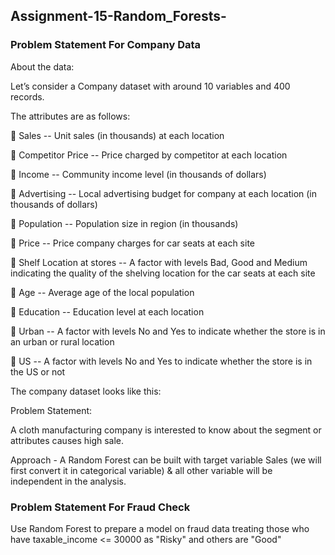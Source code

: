 ## Assignment-15-Random_Forests-

###  Problem Statement For Company Data

About the data: 

Let’s consider a Company dataset with around 10 variables and 400 records. 

The attributes are as follows: 

 Sales -- Unit sales (in thousands) at each location

 Competitor Price -- Price charged by competitor at each location

 Income -- Community income level (in thousands of dollars)

 Advertising -- Local advertising budget for company at each location (in thousands of dollars)

 Population -- Population size in region (in thousands)

 Price -- Price company charges for car seats at each site

 Shelf Location at stores -- A factor with levels Bad, Good and Medium indicating the quality of the shelving location for the car seats at each site

 Age -- Average age of the local population

 Education -- Education level at each location

 Urban -- A factor with levels No and Yes to indicate whether the store is in an urban or rural location

 US -- A factor with levels No and Yes to indicate whether the store is in the US or not

The company dataset looks like this: 
 
Problem Statement:

A cloth manufacturing company is interested to know about the segment or attributes causes high sale. 

Approach - A Random Forest can be built with target variable Sales (we will first convert it in categorical variable) & all other variable will be independent in the 
analysis.  

###  Problem Statement For Fraud Check

Use Random Forest to prepare a model on fraud data 
treating those who have taxable_income <= 30000 as "Risky" and others are "Good"
